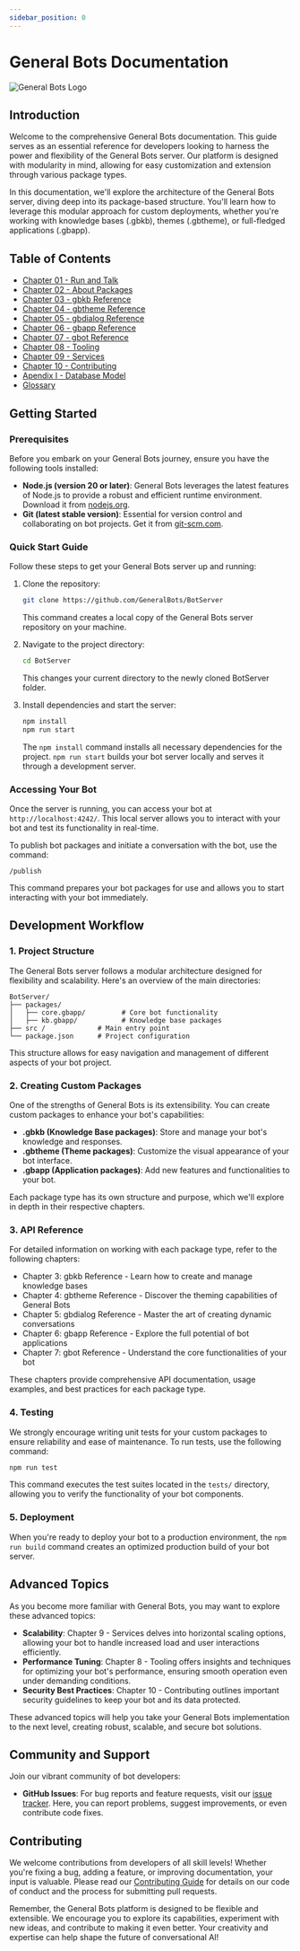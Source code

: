 ```yaml
---
sidebar_position: 0
---
```


# General Bots Documentation

![General Bots Logo](https://user-images.githubusercontent.com/65977273/94922431-949c3900-0490-11eb-800a-6b478d689f2a.png)

## Introduction

Welcome to the comprehensive General Bots documentation. This guide serves as an essential reference for developers looking to harness the power and flexibility of the General Bots server. Our platform is designed with modularity in mind, allowing for easy customization and extension through various package types.

In this documentation, we'll explore the architecture of the General Bots server, diving deep into its package-based structure. You'll learn how to leverage this modular approach for custom deployments, whether you're working with knowledge bases (.gbkb), themes (.gbtheme), or full-fledged applications (.gbapp).

## Table of Contents

* [Chapter 01 - Run and Talk](docs/chapter-01-run-and-talk)
* [Chapter 02 - About Packages](docs/chapter-02-the-package-based)
* [Chapter 03 - gbkb Reference](docs/chapter-03-gbkb-reference)
* [Chapter 04 - gbtheme Reference](docs/chapter-04-gbtheme-reference)
* [Chapter 05 - gbdialog Reference](docs/chapter-05-gbdialog-reference)
* [Chapter 06 - gbapp Reference](docs/chapter-06-gbapp-reference)
* [Chapter 07 - gbot Reference](docs/chapter-07-gbot-reference)
* [Chapter 08 - Tooling](docs/chapter-08-tooling)
* [Chapter 09 - Services](docs/chapter-09-services)
* [Chapter 10 - Contributing](docs/chapter-10-contributing)
* [Apendix I - Database Model](docs/apendix-i-database-model)
* [Glossary](docs/glossary)

## Getting Started

### Prerequisites

Before you embark on your General Bots journey, ensure you have the following tools installed:

- **Node.js (version 20 or later)**: General Bots leverages the latest features of Node.js to provide a robust and efficient runtime environment. Download it from [nodejs.org](https://nodejs.org/en/download/).
- **Git (latest stable version)**: Essential for version control and collaborating on bot projects. Get it from [git-scm.com](https://git-scm.com/downloads).

### Quick Start Guide

Follow these steps to get your General Bots server up and running:

1. Clone the repository:
   ```bash
   git clone https://github.com/GeneralBots/BotServer
   ```
   This command creates a local copy of the General Bots server repository on your machine.

2. Navigate to the project directory:
   ```bash
   cd BotServer
   ```
   This changes your current directory to the newly cloned BotServer folder.

3. Install dependencies and start the server:
   ```bash
   npm install
   npm run start
   ```
   The `npm install` command installs all necessary dependencies for the project. `npm run start` builds your bot server locally and serves it through a development server.

### Accessing Your Bot

Once the server is running, you can access your bot at `http://localhost:4242/`. This local server allows you to interact with your bot and test its functionality in real-time.

To publish bot packages and initiate a conversation with the bot, use the command:

```
/publish
```
This command prepares your bot packages for use and allows you to start interacting with your bot immediately.

## Development Workflow

### 1. Project Structure

The General Bots server follows a modular architecture designed for flexibility and scalability. Here's an overview of the main directories:

```
BotServer/
├── packages/
│   ├── core.gbapp/         # Core bot functionality
│   ├── kb.gbapp/           # Knowledge base packages
├── src /             # Main entry point
└── package.json      # Project configuration
```

This structure allows for easy navigation and management of different aspects of your bot project.

### 2. Creating Custom Packages

One of the strengths of General Bots is its extensibility. You can create custom packages to enhance your bot's capabilities:

- **.gbkb (Knowledge Base packages)**: Store and manage your bot's knowledge and responses.
- **.gbtheme (Theme packages)**: Customize the visual appearance of your bot interface.
- **.gbapp (Application packages)**: Add new features and functionalities to your bot.

Each package type has its own structure and purpose, which we'll explore in depth in their respective chapters.

### 3. API Reference

For detailed information on working with each package type, refer to the following chapters:

- Chapter 3: gbkb Reference - Learn how to create and manage knowledge bases
- Chapter 4: gbtheme Reference - Discover the theming capabilities of General Bots
- Chapter 5: gbdialog Reference - Master the art of creating dynamic conversations
- Chapter 6: gbapp Reference - Explore the full potential of bot applications
- Chapter 7: gbot Reference - Understand the core functionalities of your bot

These chapters provide comprehensive API documentation, usage examples, and best practices for each package type.

### 4. Testing

We strongly encourage writing unit tests for your custom packages to ensure reliability and ease of maintenance. To run tests, use the following command:

```bash
npm run test
```

This command executes the test suites located in the `tests/` directory, allowing you to verify the functionality of your bot components.

### 5. Deployment

When you're ready to deploy your bot to a production environment, the `npm run build` command creates an optimized production build of your bot server.

## Advanced Topics

As you become more familiar with General Bots, you may want to explore these advanced topics:

- **Scalability**: Chapter 9 - Services delves into horizontal scaling options, allowing your bot to handle increased load and user interactions efficiently.
- **Performance Tuning**: Chapter 8 - Tooling offers insights and techniques for optimizing your bot's performance, ensuring smooth operation even under demanding conditions.
- **Security Best Practices**: Chapter 10 - Contributing outlines important security guidelines to keep your bot and its data protected.

These advanced topics will help you take your General Bots implementation to the next level, creating robust, scalable, and secure bot solutions.

## Community and Support

Join our vibrant community of bot developers:

- **GitHub Issues**: For bug reports and feature requests, visit our [issue tracker](https://github.com/GeneralBots/BotServer/issues). Here, you can report problems, suggest improvements, or even contribute code fixes.

## Contributing

We welcome contributions from developers of all skill levels! Whether you're fixing a bug, adding a feature, or improving documentation, your input is valuable. Please read our [Contributing Guide](docs/chapter-10-contributing) for details on our code of conduct and the process for submitting pull requests.

Remember, the General Bots platform is designed to be flexible and extensible. We encourage you to explore its capabilities, experiment with new ideas, and contribute to making it even better. Your creativity and expertise can help shape the future of conversational AI!